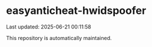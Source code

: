 # easyanticheat-hwidspoofer

Last updated: 2025-06-21 00:11:58

This repository is automatically maintained.
